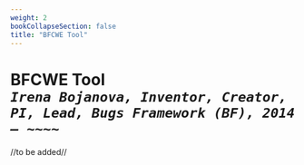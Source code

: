 ```yaml
---
weight: 2
bookCollapseSection: false
title: "BFCWE Tool"
---
```

# BFCWE Tool <br/>_`Irena Bojanova, Inventor, Creator, PI, Lead, Bugs Framework (BF), 2014 – ~~~~`_

//to be added//